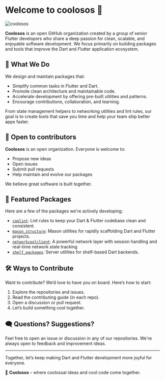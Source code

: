 # Welcome to coolosos 👋

![coolosos](https://avatars.githubusercontent.com/u/126026123?s=200&v=4 "coolosos")

**Coolosos** is an open GitHub organization created by a group of senior Flutter developers who share a deep passion for clean, scalable, and enjoyable software development. We focus primarily on building packages and tools that improve the Dart and Flutter application ecosystem.

## 🎯 What We Do

We design and maintain packages that:

- Simplify common tasks in Flutter and Dart.
- Promote clean architecture and maintainable code.
- Accelerate development by offering pre-built utilities and patterns.
- Encourage contributions, collaboration, and learning.

From state management helpers to networking utilities and lint rules, our goal is to create tools that save you time and help your team ship better apps faster.

## 🤝 Open to contributors

**Coolosos** is an open organization. Everyone is welcome to:

- Propose new ideas
- Open issues
- Submit pull requests
- Help maintain and evolve our packages

We believe great software is built together.

## 🚀 Featured Packages

Here are a few of the packages we're actively developing:
<!-- alphabetical -->
- [`coolint`](https://github.com/coolosos/coolint): Lint rules to keep your Dart & Flutter codebase clean and consistent.
- [`mason_structure`](https://github.com/coolosos/mason_structure): Mason utilities for rapidly scaffolding Dart and Flutter projects.
- [`networkcoolclient`](https://github.com/coolosos/networkcoolclient): A powerful network layer with session handling and real-time network state tracking
- [`shelf_packages`](https://github.com/coolosos/shelf_packages): Server utilities for shelf-based Dart backends.

## 🛠 Ways to Contribute

Want to contribute? We’d love to have you on board. Here’s how to start:

1. Explore the repositories and issues.
2. Read the contributing guide (in each repo).
3. Open a discussion or pull request.
4. Let’s build something cool together.

## 🗨️ Questions? Suggestions?

Feel free to open an issue or discussion in any of our repositories. We're always open to feedback and improvement ideas.

---

Together, let’s keep making Dart and Flutter development more joyful for everyone.

🐻 **Coolosos** – where coolossal ideas and cool code come together.
